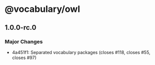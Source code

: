 # @vocabulary/owl

## 1.0.0-rc.0

### Major Changes

- 4a451f1: Separated vocabulary packages (closes #118, closes #55, closes #97)
